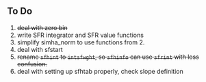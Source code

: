 To Do
------
 1. ~~deal with zero bin~~
 2. write SFR integrator and SFR value functions
 3. simplify simha_norm to use functions from 2.
 4. deal with sfstart
 5. ~~rename `sfhint` to `intsfwght`, so `sfhinfo` can use `sfrint` with less confusion.~~
 6. deal with setting up sfhtab properly, check slope definition
